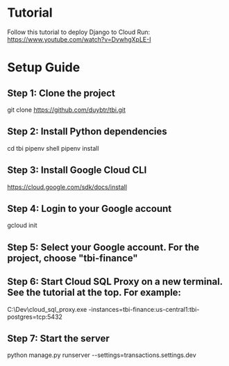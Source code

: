 # Tutorial
Follow this tutorial to deploy Django to Cloud Run: 
https://www.youtube.com/watch?v=DvwhgXpLE-I

# Setup Guide
## Step 1: Clone the project
git clone https://github.com/duybtr/tbi.git

## Step 2: Install Python dependencies
cd tbi
pipenv shell
pipenv install

## Step 3: Install Google Cloud CLI
https://cloud.google.com/sdk/docs/install

## Step 4: Login to your Google account
gcloud init

## Step 5: Select your Google account. For the project, choose "tbi-finance"

## Step 6: Start Cloud SQL Proxy on a new terminal. See the tutorial at the top. For example:
C:\Dev\cloud_sql_proxy.exe -instances=tbi-finance:us-central1:tbi-postgres=tcp:5432

## Step 7: Start the server
python manage.py runserver --settings=transactions.settings.dev

